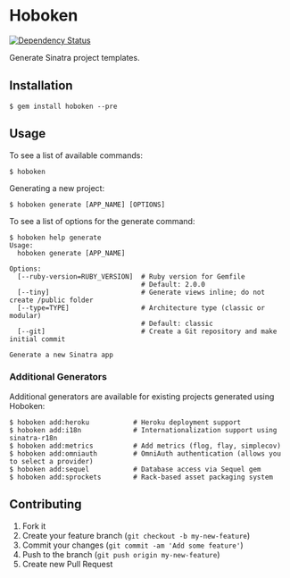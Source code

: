 # Hoboken

[![Dependency Status](https://gemnasium.com/bnadlerjr/hoboken.png)](https://gemnasium.com/bnadlerjr/hoboken)

Generate Sinatra project templates.

## Installation

    $ gem install hoboken --pre

## Usage

To see a list of available commands:

    $ hoboken

Generating a new project:

    $ hoboken generate [APP_NAME] [OPTIONS]

To see a list of options for the generate command:

    $ hoboken help generate
    Usage:
      hoboken generate [APP_NAME]

    Options:
      [--ruby-version=RUBY_VERSION]  # Ruby version for Gemfile
                                     # Default: 2.0.0
      [--tiny]                       # Generate views inline; do not create /public folder
      [--type=TYPE]                  # Architecture type (classic or modular)
                                     # Default: classic
      [--git]                        # Create a Git repository and make initial commit

    Generate a new Sinatra app

### Additional Generators

Additional generators are available for existing projects generated using Hoboken:

    $ hoboken add:heroku           # Heroku deployment support
    $ hoboken add:i18n             # Internationalization support using sinatra-r18n
    $ hoboken add:metrics          # Add metrics (flog, flay, simplecov)
    $ hoboken add:omniauth         # OmniAuth authentication (allows you to select a provider)
    $ hoboken add:sequel           # Database access via Sequel gem
    $ hoboken add:sprockets        # Rack-based asset packaging system

## Contributing

1. Fork it
2. Create your feature branch (`git checkout -b my-new-feature`)
3. Commit your changes (`git commit -am 'Add some feature'`)
4. Push to the branch (`git push origin my-new-feature`)
5. Create new Pull Request
